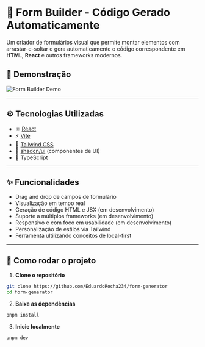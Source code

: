 # 🧩 Form Builder - Código Gerado Automaticamente

Um criador de formulários visual que permite montar elementos com arrastar-e-soltar e gera automaticamente o código correspondente em **HTML**, **React** e outros frameworks modernos.

## 📸 Demonstração

<!-- Substitua o link abaixo pelo seu GIF ou vídeo -->
![Form Builder Demo](./src/assets/img/sistema.gif)

---

## ⚙️ Tecnologias Utilizadas

- ⚛️ [React](https://react.dev/)
- ⚡ [Vite](https://vitejs.dev/)
- 🎨 [Tailwind CSS](https://tailwindcss.com/)
- 🧱 [shadcn/ui](https://ui.shadcn.com/) (componentes de UI)
- 🧠 TypeScript

---

## ✨ Funcionalidades

- Drag and drop de campos de formulário
- Visualização em tempo real
- Geração de código HTML e JSX (em desenvolvimento)
- Suporte a múltiplos frameworks (em desenvolvimento)
- Responsivo e com foco em usabilidade (em desenvolvimento)
- Personalização de estilos via Tailwind
- Ferramenta ultilizando conceitos de local-first

---

## 🚀 Como rodar o projeto

1. **Clone o repositório**

```bash
git clone https://github.com/EduardoRocha234/form-generator
cd form-generator
```

2. **Baixe as dependências**

```bash
pnpm install
```

3. **Inicie localmente**

```bash
pnpm dev
```
